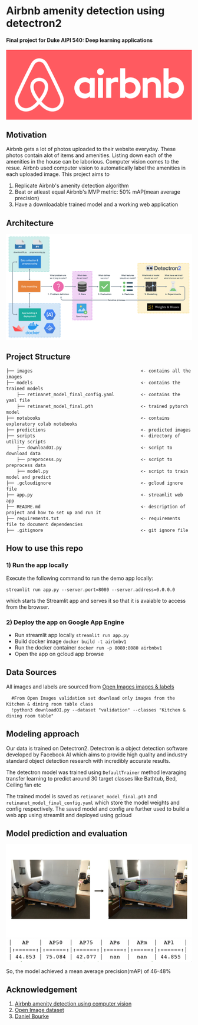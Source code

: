 # Airbnb amenity detection using detectron2
#### Final project for Duke AIPI 540: Deep learning applications
<p align="center"><img align="center" width="800px" src="images/airbnb_logo_detail.png"></p>

## Motivation
Airbnb gets a lot of photos uploaded to their website everyday. These photos contain alot of items and amenities. Listing down each of the amenities in the house can be laborious. Computer vision comes to the resue. Airbnb used computer vision to automatically label the amenities in each uploaded image.
This project aims to 
 1) Replicate Airbnb's amenity detection algorithm
 2) Beat or atleast equal Airbnb's MVP metric: 50% mAP(mean average precision)
 3) Have a downloadable trained model and a working web application

## Architecture
![](images/architecture.png)

## Project Structure

```
├── images                                         <- contains all the images
├── models                                         <- contains the trained models
    ├── retinanet_model_final_config.yaml          <- contains the yaml file
    ├── retinanet_model_final.pth                  <- trained pytorch model
├── notebooks                                      <- contains exploratory colab notebooks
├── predictions                                    <- predicted images
├── scripts                                        <- directory of utility scripts
    ├── downloadOI.py                              <- script to download data
    ├── preprocess.py                              <- script to preprocess data
    ├── model.py                                   <- script to train model and predict
├── .gcloudignore                                  <- gcloud ignore file
├── app.py                                         <- streamlit web app
├── README.md                                      <- description of project and how to set up and run it
├── requirements.txt                               <- requirements file to document dependencies
├── .gitignore                                     <- git ignore file
```
## How to use this repo
### 1) Run the app locally

Execute the following command to run the demo app locally:
```
streamlit run app.py --server.port=8080 --server.address=0.0.0.0
```
which starts the Streamlit app and serves it so that it is avaiable to access from the browser.

### 2) Deploy the app on Google App Engine
- Run streamlit app locally `streamlit run app.py`
- Build docker image `docker build -t airbnbv1`
- Run the docker container `docker run -p 8080:8080 airbnbv1`
- Open the app on gcloud app browse

 ## Data Sources
 All images and labels are sourced from [Open Images images & labels](https://storage.googleapis.com/openimages/web/index.html) 

 ```
   #From Open Images validation set download only images from the Kitchen & dining room table class
   !python3 downloadOI.py --dataset "validation" --classes "Kitchen & dining room table"
 ```
 ## Modeling approach
 Our data is trained on Detectron2. Detectron is a object detection software developed by Facebook AI which aims to provide high quality and industry standard object detection research with incredibly accurate results.

 The detectron model was trained using `DefaultTrainer` method levaraging transfer learning to predict around 30 target classes like Bathtub, Bed, Ceiling fan etc

 The trained model is saved as `retinanet_model_final.pth` and `retinanet_model_final_config.yaml` which store the model weights and config respectively. The saved model and config are further used to build a web app using streamlit and deployed using gcloud

 ## Model prediction and evaluation
 ![](images/example-amenity-detection.png)
 ![](images/evaluation.png)
 
  So, the model achieved a mean average precision(mAP) of 46-48%

## Acknowledgement
1) [Airbnb amenity detection using computer vision](https://medium.com/airbnb-engineering/amenity-detection-and-beyond-new-frontiers-of-computer-vision-at-airbnb-144a4441b72e)
2) [Open Image dataset](https://storage.googleapis.com/openimages/web/download.html)
2) [Daniel Bourke](https://www.mrdbourke.com/airbnb-amenity-detection/)
